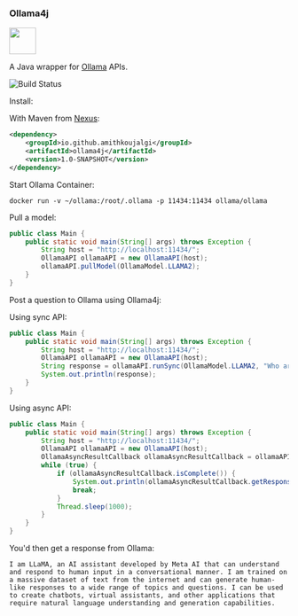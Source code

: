 ### Ollama4j

<img src="https://raw.githubusercontent.com/amithkoujalgi/ollama4j/163e88bc82b4beb4a52e4d99f9b5d9ef1255ec06/ollama4j.png" width="48">

A Java wrapper for [Ollama](https://github.com/jmorganca/ollama/blob/main/docs/api.md) APIs.

![Build Status](https://github.com/amithkoujalgi/ollama4j/actions/workflows/maven-publish.yml/badge.svg)

Install:

With Maven from [Nexus](https://s01.oss.sonatype.org/#nexus-search;quick~ollama4j):
```xml
<dependency>
    <groupId>io.github.amithkoujalgi</groupId>
    <artifactId>ollama4j</artifactId>
    <version>1.0-SNAPSHOT</version>
</dependency>
```
Start Ollama Container:
```
docker run -v ~/ollama:/root/.ollama -p 11434:11434 ollama/ollama
```

Pull a model:

```java
public class Main {
    public static void main(String[] args) throws Exception {
        String host = "http://localhost:11434/";
        OllamaAPI ollamaAPI = new OllamaAPI(host);
        ollamaAPI.pullModel(OllamaModel.LLAMA2);
    }
}
```
Post a question to Ollama using Ollama4j:

Using sync API:

```java
public class Main {
    public static void main(String[] args) throws Exception {
        String host = "http://localhost:11434/";
        OllamaAPI ollamaAPI = new OllamaAPI(host);
        String response = ollamaAPI.runSync(OllamaModel.LLAMA2, "Who are you?");
        System.out.println(response);
    }
}
```

Using async API:

```java
public class Main {
    public static void main(String[] args) throws Exception {
        String host = "http://localhost:11434/";
        OllamaAPI ollamaAPI = new OllamaAPI(host);
        OllamaAsyncResultCallback ollamaAsyncResultCallback = ollamaAPI.runAsync(OllamaModel.LLAMA2, "Who are you?");
        while (true) {
            if (ollamaAsyncResultCallback.isComplete()) {
                System.out.println(ollamaAsyncResultCallback.getResponse());
                break;
            }
            Thread.sleep(1000);
        }
    }
}
```

You'd then get a response from Ollama:
```
I am LLaMA, an AI assistant developed by Meta AI that can understand and respond to human input in a conversational manner. I am trained on a massive dataset of text from the internet and can generate human-like responses to a wide range of topics and questions. I can be used to create chatbots, virtual assistants, and other applications that require natural language understanding and generation capabilities.
```
